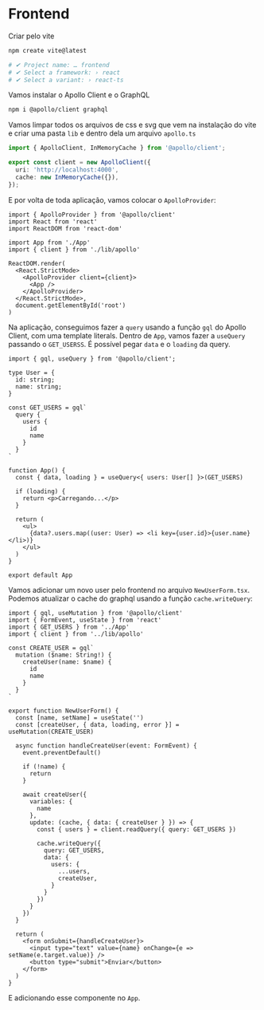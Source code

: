 # Frontend

Criar pelo vite

```bash
npm create vite@latest

# ✔ Project name: … frontend
# ✔ Select a framework: › react
# ✔ Select a variant: › react-ts
```

Vamos instalar o Apollo Client e o GraphQL

```bash
npm i @apollo/client graphql
```

Vamos limpar todos os arquivos de css e svg que vem na instalação do vite e criar uma pasta `lib` e dentro dela um arquivo `apollo.ts`

```ts
import { ApolloClient, InMemoryCache } from '@apollo/client';

export const client = new ApolloClient({
  uri: 'http://localhost:4000',
  cache: new InMemoryCache({}),
});
```

E por volta de toda aplicação, vamos colocar o `ApolloProvider`:

```tsx
import { ApolloProvider } from '@apollo/client'
import React from 'react'
import ReactDOM from 'react-dom'

import App from './App'
import { client } from './lib/apollo'

ReactDOM.render(
  <React.StrictMode>
    <ApolloProvider client={client}>
      <App />
    </ApolloProvider>
  </React.StrictMode>,
  document.getElementById('root')
)
```

Na aplicação, conseguimos fazer a `query` usando a função `gql` do Apollo Client, com uma template literals. Dentro de `App`, vamos fazer a `useQuery` passando o `GET_USERSS`. É possível pegar `data` e o `loading` da query.

```tsx
import { gql, useQuery } from '@apollo/client';

type User = {
  id: string;
  name: string;
}

const GET_USERS = gql`
  query {
    users {
      id
      name
    }
  }
`

function App() {
  const { data, loading } = useQuery<{ users: User[] }>(GET_USERS)

  if (loading) {
    return <p>Carregando...</p>
  }
  
  return (
    <ul>
      {data?.users.map((user: User) => <li key={user.id}>{user.name}</li>)}
    </ul>
  )
}

export default App
```

Vamos adicionar um novo user pelo frontend no arquivo `NewUserForm.tsx`. Podemos atualizar o cache do graphql usando a função `cache.writeQuery`:

```tsx
import { gql, useMutation } from '@apollo/client'
import { FormEvent, useState } from 'react'
import { GET_USERS } from '../App'
import { client } from '../lib/apollo'

const CREATE_USER = gql`
  mutation ($name: String!) {
    createUser(name: $name) {
      id
      name
    }
  }
`

export function NewUserForm() {
  const [name, setName] = useState('')
  const [createUser, { data, loading, error }] = useMutation(CREATE_USER)

  async function handleCreateUser(event: FormEvent) {
    event.preventDefault()

    if (!name) {
      return
    }

    await createUser({
      variables: {
        name
      },
      update: (cache, { data: { createUser } }) => {
        const { users } = client.readQuery({ query: GET_USERS })

        cache.writeQuery({
          query: GET_USERS,
          data: {
            users: {
              ...users,
              createUser,
            }
          }
        })
      } 
    })
  }

  return (
    <form onSubmit={handleCreateUser}>
      <input type="text" value={name} onChange={e => setName(e.target.value)} />
      <button type="submit">Enviar</button>
    </form>
  )
}
```

E adicionando esse componente no `App`.

